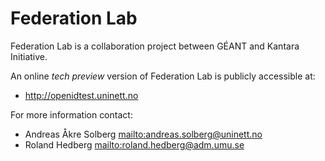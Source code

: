 # Federation Lab

Federation Lab is a collaboration project between GÉANT and Kantara Initiative.

An online *tech preview* version of Federation Lab is publicly accessible at:

* <http://openidtest.uninett.no>

For more information contact:

* Andreas Åkre Solberg <mailto:andreas.solberg@uninett.no>
* Roland Hedberg <mailto:roland.hedberg@adm.umu.se>
